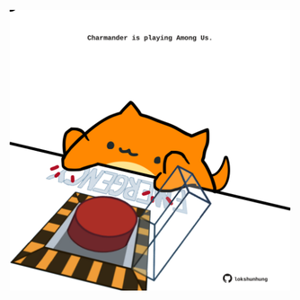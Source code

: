 <!-- built at 19/02/2024, 17:00:41 UTC -->
<p align="center">
  <img width="500" height="500" src="./ReadmeImage.svg">
</p>
